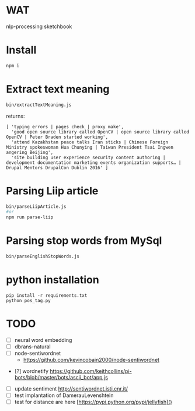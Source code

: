 # WAT

nlp-processing sketchbook


# Install
```bash
npm i
```


# Extract text meaning
```bash
bin/extractTextMeaning.js
```

returns:
```
[ 'typing errors | pages check | proxy make',
  'good open source library called OpenCV | open source library called OpenCV | Peter Braden started working',
  'attend Kazakhstan peace talks Iran sticks | Chinese Foreign Ministry spokeswoman Hua Chunying | Taiwan President Tsai Ingwen angering Beijing',
  'site building user experience security content authoring | development documentation marketing events organization supports… | Drupal Mentors DrupalCon Dublin 2016' ]
```


# Parsing Liip article
```bash
bin/parseLiipArticle.js
#or
npm run parse-liip
```

# Parsing stop words from MySql
```bash
bin/parseEnglishStopWords.js 
```

# python installation
```
pip install -r requirements.txt
python pos_tag.py
```


# TODO
 - [ ] neural word embedding
 - [ ] dbrans-natural
 - [ ] node-sentiwordnet
    - https://github.com/kevincobain2000/node-sentiwordnet
 - [?] wordnetify
https://github.com/keithcollins/pi-bots/blob/master/bots/ascii_bot/app.js
 - [ ] update sentiment
    http://sentiwordnet.isti.cnr.it/
 - [ ] test implantation of DamerauLevenshtein
 - [ ] test for distance are here [https://pypi.python.org/pypi/jellyfish]()